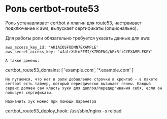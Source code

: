 # Роль certbot-route53

Роль устанавливает certbot и плагин для route53, настраивает подключение к aws, выпускает сертификаты (опционально).

Для работы роли обязательно требуется указать данные для aws:

```
aws_access_key_id: 'AKIAIOSFODNN7EXAMPLE'
aws_secret_access_key: 'wJalrXUtnFEMI/K7MDENG/bPxRfiCYEXAMPLEKEY'
```

```
А также домены:

```
certbot_route53_domains: [ 'example.com', '*.example.com' ]
```
Не пугаемся, что нет в роли добавление строчки в кронтаб - в пакете certbot есть таймер, который периодически вызывает renew. Каждый сервис должен сам класть хуки для деплоя/передергивания себя, если он пользует сертификаты.

Назначить хук можно при помощи параметра
```
certbot_route53_deploy_hook: /usr/sbin/nginx -s reload
```
